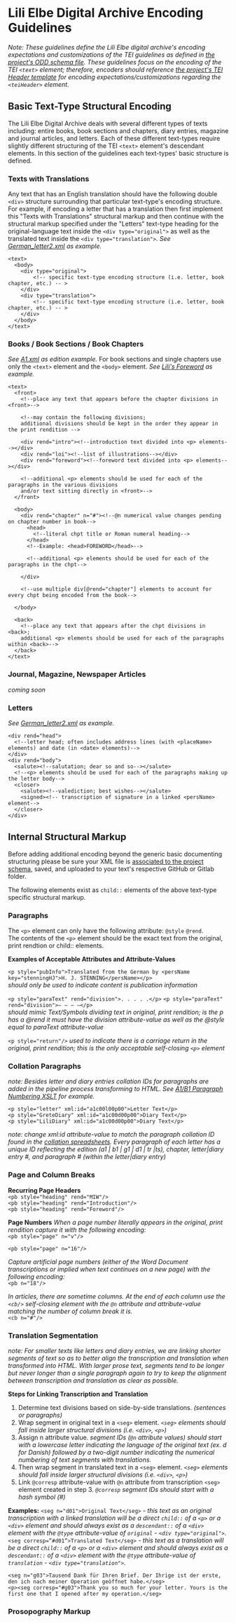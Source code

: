 # Lili Elbe Digital Archive Encoding Guidelines  
  
_Note: These guidelines define the Lili Elbe digital archive's encoding expectations and customizations of the TEI guidelines as defined in [the project's ODD schema file](https://gitlab.com/ctsdh/lili-elbe-code/blob/master/schema/LEDA_ODD.ODD). These guidelines focus on the encoding of the TEI `<text>` element; therefore, encoders should reference [the project's TEI Header template](https://raw.githubusercontent.com/RJP43/LiliElbe_EngagedLearners/master/ProjectDocs/TEIHeader_Template.xml) for encoding expectations/customizations regarding the `<teiHeader>` element._   
  
## Basic Text-Type Structural Encoding 
  
The Lili Elbe Digital Archive deals with several different types of texts including: entire books, book sections and chapters, diary entries, magazine and journal articles, and letters. Each of these different text-types require slightly different structuring of the TEI `<text>` element's descendant elements. In this section of the guidelines each text-types' basic structure is defined.   
  
### Texts with Translations  
Any text that has an English translation should have the following  double `<div>` structure surrounding that particular text-type's encoding structure. For example, if encoding a letter that has a translation then first implement this "Texts with Translations" structural markup and then continue with the structural markup specified under the "Letters" text-type heading for the original-language text inside the `<div type="original">` as well as the translated text inside the `<div type="translation">`. _See [German_letter2.xml](https://github.com/RJP43/LiliElbe_EngagedLearners/blob/master/ProjectDocs/archivalMaterials/German_archive/German_letter2/German_letter2.xml) as example._   
  
````
<text>
  <body>  
    <div type="original">
    	<!-- specific text-type encoding structure (i.e. letter, book chapter, etc.) -- >
    </div>
    <div type="translation">
    	<!-- specific text-type encoding structure (i.e. letter, book chapter, etc.) -- >
    </div>
  </body>
</text>
````
  
### Books / Book Sections / Book Chapters   
_See [A1.xml](https://gitlab.com/ctsdh/lilielbe_A1/blob/master/A1.xml) as edition example._ For book sections and single chapters use only the `<text>` element and the `<body>` element. _See [Lili's Foreword](https://github.com/RJP43/LiliElbe_EngagedLearners/blob/master/ProjectDocs/archivalMaterials/German_archive/LiliForward/LiliForeword.xml) as example._  

````
<text>
  <front>
    <!--place any text that appears before the chapter divisions in <front>-->
    
    <!--may contain the following divisions; 
    additional divisions should be kept in the order they appear in the print rendition -->
    
    <div rend="intro"><!--introduction text divided into <p> elements--></div>
    <div rend="loi"><!--list of illustrations--></div>
    <div rend="foreword"><!--foreword text divided into <p> elements--></div>
    
    <!--additional <p> elements should be used for each of the paragraphs in the various divisions
    and/or text sitting directly in <front>-->
  </front>
  
  <body>
    <div rend="chapter" n="#"><!--@n numerical value changes pending on chapter number in book-->
      <head>
        <!--literal chpt title or Roman numeral heading-->
      </head>
      <!--Example: <head>FOREWORD</head>-->
      
      <!--additional <p> elements should be used for each of the paragraphs in the chpt-->
      
    </div>
    
    <!--use multiple div[@rend="chapter"] elements to account for every chpt being encoded from the book-->
    
  </body>
  
  <back>
    <!--place any text that appears after the chpt divisions in <back>;
    additional <p> elements should be used for each of the paragraphs within <back>-->
  </back>
</text>
````  
  
### Journal, Magazine, Newspaper Articles  
  _coming soon_  
  
### Letters  
_See [German_letter2.xml](https://github.com/RJP43/LiliElbe_EngagedLearners/blob/master/ProjectDocs/archivalMaterials/German_archive/German_letter2/German_letter2.xml) as example._  
  
````
<div rend="head">
  <!--letter head; often includes address lines (with <placeName> elements) and date (in <date> elements)-->
</div>
<div rend="body">
  <salute><!--salutation; dear so and so--></salute>
  <!--<p> elements should be used for each of the paragraphs making up the letter body-->
  <closer>
    <salute><!--valediction; best wishes--></salute>
    <signed><!-- transcription of signature in a linked <persName> element-->
  </closer>
</div>
````
    
## Internal Structural Markup  
Before adding additional encoding beyond the generic basic documenting structuring please be sure your XML file is [associated to the project schema](https://github.com/RJP43/LiliElbe_EngagedLearners/wiki/Schematizing-XML:-TEI-and-Project-Constraints#lili-elbe-digital-archive-schema), saved, and uploaded to your text's respective GitHub or Gitlab folder.
  
The following elements exist as `child::` elements of the above text-type specific structural markup.  
  
### Paragraphs  
The `<p>` element can only have the following attribute: `@style` `@rend`.    
The contents of the `<p>` element should be the exact text from the original, print rendtion or child:: elements.   
  
 **Examples of Acceptable Attributes and Attribute-Values**    
   
 `<p style="pubInfo">Translated from the German by <persName key="stenningHJ">H. J. STENNING</persName></p>`  
 _should only be used to indicate content is publication information_   
   
`<p style="paraText" rend="division">. . . . .</p>` `<p style="paraText" rend="division">– – – –</p>`  
_should mimic Text/Symbols dividing text in original, print rendition; is the p has a @rend it must have the division attribute-value as well as the @style equal to paraText attribute-value_  

`<p style="return"/>`
 _used to indicate there is a carriage return in the original, print rendition; this is the only acceptable self-closing `<p>` element_  
### Collation Paragraphs
_note: Besides letter and diary entries collation IDs for paragraphs are added in the pipeline process transforming to HTML. See [A1/B1 Paragraph Numbering XSLT](https://gitlab.com/ctsdh/lili-elbe-code/blob/master/XSLT_sandbox/numberingParagraphs_MIW_A1andB1.xsl) for example._   
  
`<p style="letter" xml:id="a1c00l00p00">Letter Text</p>`  
`<p style="GreteDiary" xml:id="a1c00d00p00">Diary Text</p>`  
`<p style="LiliDiary" xml:id="a1c00d00p00">Diary Text</p>`

_note: change xml:id attribute-value to match the paragraph collation ID found in the [collation spreadsheets](https://gitlab.com/ctsdh/lili-elbe-code/tree/master/collationSpreadsheets). Every paragraph of each letter has a unique ID reflecting the edition (a1 | b1 | g1 | d1 | tr |ts), chapter, letter|diary entry #, and paragraph # (within the letter|diary entry)_  
  
### Page and Column Breaks  
  
**Recurring Page Headers**  
`<pb style="heading" rend="MIW"/>`   
`<pb style="heading" rend="Introduction"/>`   
`<pb style="heading" rend="Foreword"/>`   
  
**Page Numbers**
_When a page number literally appears in the original, print rendition capture it with the following encoding:_    
`<pb style="page" n="v"/>`  
   
`<pb style="page" n="16"/>`  
  	
_Capture artificial page numbers (either of the Word Document transcriptions or implied when text continues on a new page) with the following encoding:_   
`<pb n="18"/>`  
  
_In articles, there are sometime columns. At the end of each column use the `<cb/>` self-closing element with the `@n` attribute and attribute-value matching the number of column break it is._    
`<cb n="#"/>`  
    
### Translation Segmentation  
  
_note: For smaller texts like letters and diary entries, we are linking shorter segments of text so as to better align the transcription and translation when transformed into HTML. With larger prose text, segments tend to be longer but never longer than a single paragraph again to try to keep the alignment between transcription and translation as clear as possible._  
  
**Steps for Linking Transcription and Translation**  
1.  Determine text divisions based on side-by-side translations.  _(sentences or paragraphs)_  
2.  Wrap segment in original text in a `<seg>` element. _`<seg>` elements should fall inside larger structural divisions (i.e. `<div>`, `<p>`)_  
3.  Assign n attribute value. _segment IDs (`@n` attribute values) should start with a lowercase letter indicating the language of the original text (ex. d for Danish) followed by a two-digit number indicating the numerical numbering of text segments with translations._  
4.  Then wrap segment in translated text in a `<seg>` element.  _`<seg>` elements should fall inside larger structural divisions (i.e. `<div>`, `<p>`)_   
5.  Link `@corresp` attribute-value with `@n` attribute from transcription `<seg>` element created in step 3. _`@corresp` segment IDs should start with a hash symbol (#)_  

**Examples:**
`<seg n="d01">Original Text</seg>` _- this text as an original transcription with a linked translation will be a direct `child::` of a `<p>` or a `<div>` element and should always exist as a `descendant::` of a `<div>` element with the `@type` attribute-value of `original` - `<div type="original">`._  
`<seg corresp=”#d01”>Translated Text</seg>` _- this text as a translation will be a direct `child::` of a `<p>` or a `<div>` element and should always exist as a `descendant::` of a `<div>` element with the `@type` attribute-value of `translation` - `<div type="translation">`._  
  
`<seg n="g03">Tausend Dank für Ihren Brief. Der Ihrige ist der erste, den ich nach meiner Operation geöffnet habe.</seg>`  
`<p><seg corresp="#g03">Thank you so much for your letter. Yours is the first one that I opened after my operation.</seg>`  
  
### Prosopography Markup
